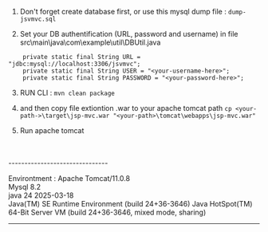 1. Don't forget create database first, or use this mysql dump file : 
`dump-jsvmvc.sql`

2. Set your DB authentification (URL, password and username) in file src\main\java\com\example\util\DBUtil.java
```
    private static final String URL = "jdbc:mysql://localhost:3306/jsvmvc";
    private static final String USER = "<your-username-here>";
    private static final String PASSWORD = "<your-password-here>";
```

3. RUN  CLI : 
`mvn clean package`

4. and then copy file extiontion .war to your apache tomcat path
`cp <your-path->\target\jsp-mvc.war "<your-path>\tomcat\webapps\jsp-mvc.war"`

5. Run apache tomcat

<br>
<br>
-------------------------------

Environtment :
Apache Tomcat/11.0.8<br>
Mysql 8.2<br>
java 24 2025-03-18<br>
Java(TM) SE Runtime Environment (build 24+36-3646)
Java HotSpot(TM) 64-Bit Server VM (build 24+36-3646, mixed mode, sharing)

--------------------------------

